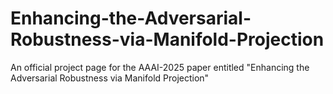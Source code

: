 # Enhancing-the-Adversarial-Robustness-via-Manifold-Projection

An official project page for the AAAI-2025 paper entitled "Enhancing the Adversarial Robustness via Manifold Projection"
